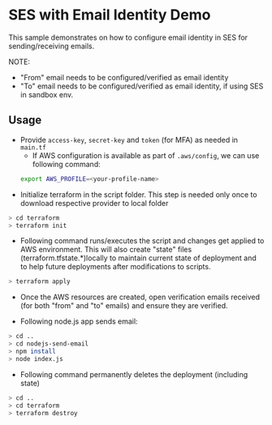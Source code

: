 # SES with Email Identity Demo

This sample demonstrates on how to configure email identity in SES for sending/receiving emails.

NOTE:
- "From" email needs to be configured/verified as email identity
- "To" email  needs to be configured/verified as email identity, if using SES in sandbox env.

## Usage

- Provide `access-key`, `secret-key` and `token` (for MFA) as needed in `main.tf`
    - If AWS configuration is available as part of `.aws/config`, we can use following command:
    ```bash
    export AWS_PROFILE=<your-profile-name>
    ```
- Initialize terraform in the script folder. This step is needed only once to download respective provider to local folder

```bash
> cd terraform
> terraform init
```

- Following command runs/executes the script and changes get applied to AWS environment. This will also create "state" files (terraform.tfstate.\*)locally to maintain current state of deployment and to help future deployments after modifications to scripts.

```bash
> terraform apply
```

- Once the AWS resources are created, open verification emails received (for both "from" and "to" emails) and ensure they are verified.

- Following node.js app sends email:

```bash
> cd ..
> cd nodejs-send-email
> npm install
> node index.js
```

- Following command permanently deletes the deployment (including state)

```bash
> cd ..
> cd terraform
> terraform destroy
```
